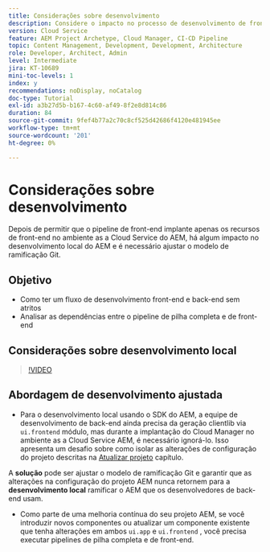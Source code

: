 ```yaml
---
title: Considerações sobre desenvolvimento
description: Considere o impacto no processo de desenvolvimento de front-end e back-end depois de habilitar o pipeline de front-end.
version: Cloud Service
feature: AEM Project Archetype, Cloud Manager, CI-CD Pipeline
topic: Content Management, Development, Development, Architecture
role: Developer, Architect, Admin
level: Intermediate
jira: KT-10689
mini-toc-levels: 1
index: y
recommendations: noDisplay, noCatalog
doc-type: Tutorial
exl-id: a3b27d5b-b167-4c60-af49-8f2e8d814c86
duration: 84
source-git-commit: 9fef4b77a2c70c8cf525d42686f4120e481945ee
workflow-type: tm+mt
source-wordcount: '201'
ht-degree: 0%

---
```


# Considerações sobre desenvolvimento

Depois de permitir que o pipeline de front-end implante apenas os recursos de front-end no ambiente as a Cloud Service do AEM, há algum impacto no desenvolvimento local do AEM e é necessário ajustar o modelo de ramificação Git.

## Objetivo

* Como ter um fluxo de desenvolvimento front-end e back-end sem atritos
* Analisar as dependências entre o pipeline de pilha completa e de front-end


## Considerações sobre desenvolvimento local

>[!VIDEO](https://video.tv.adobe.com/v/3409421?quality=12&learn=on)


## Abordagem de desenvolvimento ajustada

* Para o desenvolvimento local usando o SDK do AEM, a equipe de desenvolvimento de back-end ainda precisa da geração clientlib via `ui.frontend` módulo, mas durante a implantação do Cloud Manager no ambiente as a Cloud Service AEM, é necessário ignorá-lo. Isso apresenta um desafio sobre como isolar as alterações de configuração do projeto descritas na [Atualizar projeto](update-project.md) capítulo.

A __solução__ pode ser ajustar o modelo de ramificação Git e garantir que as alterações na configuração do projeto AEM nunca retornem para a __desenvolvimento local__ ramificar o AEM que os desenvolvedores de back-end usam.


* Como parte de uma melhoria contínua do seu projeto AEM, se você introduzir novos componentes ou atualizar um componente existente que tenha alterações em ambos `ui.app` e `ui.frontend` , você precisa executar pipelines de pilha completa e de front-end.

